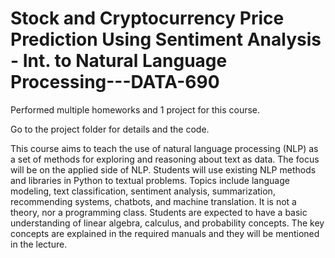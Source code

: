 # Stock and Cryptocurrency Price Prediction Using Sentiment Analysis - Int. to Natural Language Processing---DATA-690

Performed multiple homeworks and 1 project for this course. 

Go to the project folder for details and the code.

This course aims to teach the use of natural language processing (NLP) as a set of methods for 
exploring and reasoning about text as data. The focus will be on the applied side of NLP. Students 
will use existing NLP methods and libraries in Python to textual problems. Topics include 
language modeling, text classification, sentiment analysis, summarization, recommending 
systems, chatbots, and machine translation. It is not a theory, nor a programming class. Students 
are expected to have a basic understanding of linear algebra, calculus, and probability concepts. 
The key concepts are explained in the required manuals and they will be mentioned in the lecture.
